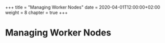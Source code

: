 +++
title = "Managing Worker Nodes"
date = 2020-04-01T12:00:00+02:00
weight = 8
chapter = true
+++

# Managing Worker Nodes

